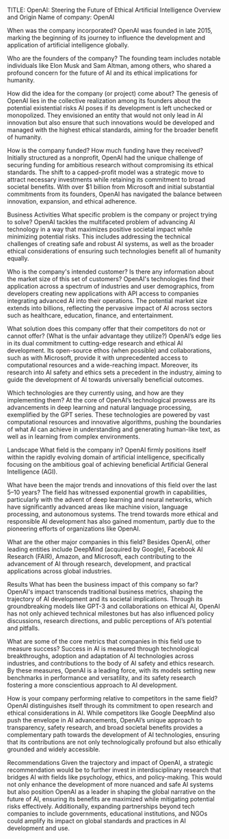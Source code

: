 TITLE: OpenAI: Steering the Future of Ethical Artificial Intelligence
Overview and Origin
Name of company: OpenAI

When was the company incorporated? OpenAI was founded in late 2015, marking the beginning of its journey to influence the development and application of artificial intelligence globally.

Who are the founders of the company? The founding team includes notable individuals like Elon Musk and Sam Altman, among others, who shared a profound concern for the future of AI and its ethical implications for humanity.

How did the idea for the company (or project) come about? The genesis of OpenAI lies in the collective realization among its founders about the potential existential risks AI poses if its development is left unchecked or monopolized. They envisioned an entity that would not only lead in AI innovation but also ensure that such innovations would be developed and managed with the highest ethical standards, aiming for the broader benefit of humanity.

How is the company funded? How much funding have they received? Initially structured as a nonprofit, OpenAI had the unique challenge of securing funding for ambitious research without compromising its ethical standards. The shift to a capped-profit model was a strategic move to attract necessary investments while retaining its commitment to broad societal benefits. With over $1 billion from Microsoft and initial substantial commitments from its founders, OpenAI has navigated the balance between innovation, expansion, and ethical adherence.

Business Activities
What specific problem is the company or project trying to solve? OpenAI tackles the multifaceted problem of advancing AI technology in a way that maximizes positive societal impact while minimizing potential risks. This includes addressing the technical challenges of creating safe and robust AI systems, as well as the broader ethical considerations of ensuring such technologies benefit all of humanity equally.

Who is the company's intended customer? Is there any information about the market size of this set of customers? OpenAI's technologies find their application across a spectrum of industries and user demographics, from developers creating new applications with API access to companies integrating advanced AI into their operations. The potential market size extends into billions, reflecting the pervasive impact of AI across sectors such as healthcare, education, finance, and entertainment.

What solution does this company offer that their competitors do not or cannot offer? (What is the unfair advantage they utilize?) OpenAI’s edge lies in its dual commitment to cutting-edge research and ethical AI development. Its open-source ethos (when possible) and collaborations, such as with Microsoft, provide it with unprecedented access to computational resources and a wide-reaching impact. Moreover, its research into AI safety and ethics sets a precedent in the industry, aiming to guide the development of AI towards universally beneficial outcomes.

Which technologies are they currently using, and how are they implementing them? At the core of OpenAI’s technological prowess are its advancements in deep learning and natural language processing, exemplified by the GPT series. These technologies are powered by vast computational resources and innovative algorithms, pushing the boundaries of what AI can achieve in understanding and generating human-like text, as well as in learning from complex environments.

Landscape
What field is the company in? OpenAI firmly positions itself within the rapidly evolving domain of artificial intelligence, specifically focusing on the ambitious goal of achieving beneficial Artificial General Intelligence (AGI).

What have been the major trends and innovations of this field over the last 5–10 years? The field has witnessed exponential growth in capabilities, particularly with the advent of deep learning and neural networks, which have significantly advanced areas like machine vision, language processing, and autonomous systems. The trend towards more ethical and responsible AI development has also gained momentum, partly due to the pioneering efforts of organizations like OpenAI.

What are the other major companies in this field? Besides OpenAI, other leading entities include DeepMind (acquired by Google), Facebook AI Research (FAIR), Amazon, and Microsoft, each contributing to the advancement of AI through research, development, and practical applications across global industries.

Results
What has been the business impact of this company so far? OpenAI's impact transcends traditional business metrics, shaping the trajectory of AI development and its societal implications. Through its groundbreaking models like GPT-3 and collaborations on ethical AI, OpenAI has not only achieved technical milestones but has also influenced policy discussions, research directions, and public perceptions of AI’s potential and pitfalls.

What are some of the core metrics that companies in this field use to measure success? Success in AI is measured through technological breakthroughs, adoption and adaptation of AI technologies across industries, and contributions to the body of AI safety and ethics research. By these measures, OpenAI is a leading force, with its models setting new benchmarks in performance and versatility, and its safety research fostering a more conscientious approach to AI development.

How is your company performing relative to competitors in the same field? OpenAI distinguishes itself through its commitment to open research and ethical considerations in AI. While competitors like Google DeepMind also push the envelope in AI advancements, OpenAI’s unique approach to transparency, safety research, and broad societal benefits provides a complementary path towards the development of AI technologies, ensuring that its contributions are not only technologically profound but also ethically grounded and widely accessible.

Recommendations
Given the trajectory and impact of OpenAI, a strategic recommendation would be to further invest in interdisciplinary research that bridges AI with fields like psychology, ethics, and policy-making. This would not only enhance the development of more nuanced and safe AI systems but also position OpenAI as a leader in shaping the global narrative on the future of AI, ensuring its benefits are maximized while mitigating potential risks effectively. Additionally, expanding partnerships beyond tech companies to include governments, educational institutions, and NGOs could amplify its impact on global standards and practices in AI development and use.




